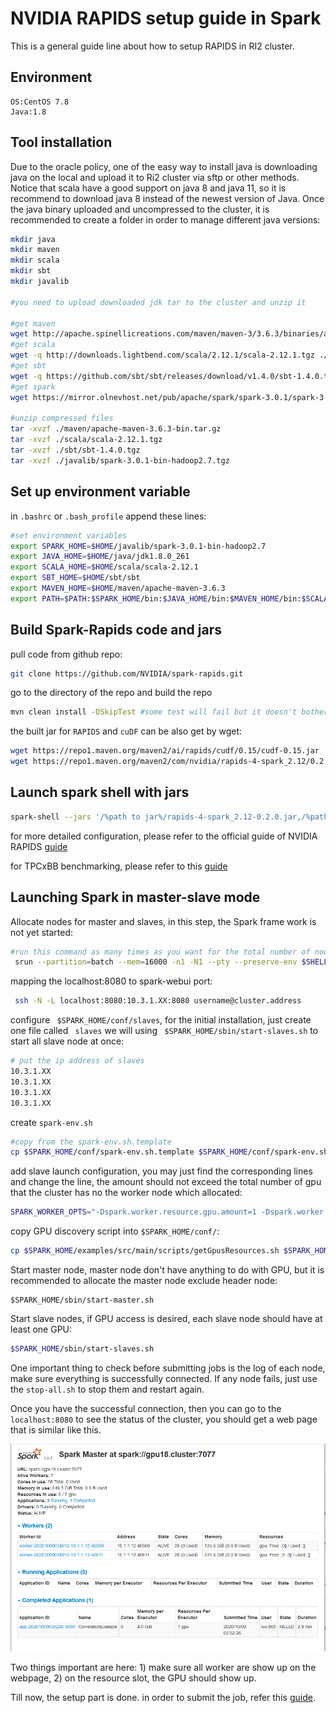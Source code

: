 # NVIDIA RAPIDS setup guide in Spark

This is a general guide line about how to setup RAPIDS in RI2 cluster.

## Environment

```
OS:CentOS 7.8
Java:1.8
```

## Tool installation

 Due to the oracle policy, one of the easy way to install java is downloading java on the local and upload it to Ri2 cluster via sftp or other methods. Notice that scala have a good support on java 8 and java 11, so it is recommend to download java 8 instead of the newest version of Java. Once the java binary uploaded and uncompressed to the cluster, it is recommended to create a folder in order to manage different java versions:

```bash
mkdir java
mkdir maven
mkdir scala
mkdir sbt
mkdir javalib

#you need to upload downloaded jdk tar to the cluster and unzip it

#get maven
wget http://apache.spinellicreations.com/maven/maven-3/3.6.3/binaries/apache-maven-3.6.3-bin.tar.gz ./maven
#get scala
wget -q http://downloads.lightbend.com/scala/2.12.1/scala-2.12.1.tgz ./scala
#get sbt
wget -q https://github.com/sbt/sbt/releases/download/v1.4.0/sbt-1.4.0.tgz ./sbt
#get spark 
wget https://mirror.olnevhost.net/pub/apache/spark/spark-3.0.1/spark-3.0.1-bin-hadoop2.7.tgz ./javalib

#unzip compressed files
tar -xvzf ./maven/apache-maven-3.6.3-bin.tar.gz
tar -xvzf ./scala/scala-2.12.1.tgz
tar -xvzf ./sbt/sbt-1.4.0.tgz
tar -xvzf ./javalib/spark-3.0.1-bin-hadoop2.7.tgz

```

## Set up environment variable 

in ```.bashrc```  or  ```.bash_profile``` append these lines:

```bash
#set environment variables
export SPARK_HOME=$HOME/javalib/spark-3.0.1-bin-hadoop2.7
export JAVA_HOME=$HOME/java/jdk1.8.0_261
export SCALA_HOME=$HOME/scala/scala-2.12.1
export SBT_HOME=$HOME/sbt/sbt
export MAVEN_HOME=$HOME/maven/apache-maven-3.6.3
export PATH=$PATH:$SPARK_HOME/bin:$JAVA_HOME/bin:$MAVEN_HOME/bin:$SCALA_HOME/bin:$SBT_HOME/bin
```

## Build Spark-Rapids code and jars

pull code from github repo:

```bash
git clone https://github.com/NVIDIA/spark-rapids.git
```

go to the directory of the repo and build the repo

```bash
mvn clean install -DSkipTest #some test will fail but it doesn't bother
```

 the built jar for ```RAPIDS``` and ```cuDF``` can be also get by wget:

```bash
wget https://repo1.maven.org/maven2/ai/rapids/cudf/0.15/cudf-0.15.jar
wget https://repo1.maven.org/maven2/com/nvidia/rapids-4-spark_2.12/0.2.0/rapids-4-spark_2.12-0.2.0.jar
```



## Launch spark shell with jars

```bash
spark-shell --jars '/%path to jar%/rapids-4-spark_2.12-0.2.0.jar,/%path to jar%/cudf-0.15.jar' --conf spark.plugins=com.nvidia.spark.SQLPlugin --conf spark.rapids.sql.incompatibleOps.enabled=true
```

for more detailed configuration, please refer to the official guide of NVIDIA RAPIDS [guide](./document.pdf)

for TPCxBB benchmarking, please refer to this [guide](https://github.com/NVIDIA/spark-rapids/tree/main/integration_tests) 



## Launching Spark in master-slave mode

Allocate nodes for master and slaves, in this step, the Spark frame work is not yet started:

```bash
#run this command as many times as you want for the total number of nodes
 srun --partition=batch --mem=16000 -n1 -N1 --pty --preserve-env $SHELL
```

mapping the localhost:8080 to spark-webui port:

```bash
 ssh -N -L localhost:8080:10.3.1.XX:8080 username@cluster.address
```

configure ``` $SPARK_HOME/conf/slaves```, for the initial installation, just create one file called ``` slaves``` we will using ``` $SPARK_HOME/sbin/start-slaves.sh``` to start all slave node at once:

```bash
# put the ip address of slaves
10.3.1.XX
10.3.1.XX
10.3.1.XX
10.3.1.XX
```

create 	```spark-env.sh```

```bash
#copy from the spark-env.sh.template
cp $SPARK_HOME/conf/spark-env.sh.template $SPARK_HOME/conf/spark-env.sh

```

add slave launch configuration, you may just find the corresponding lines and change the line, the amount should not exceed the total number of gpu that the cluster has no the worker node which allocated:

```bash
SPARK_WORKER_OPTS="-Dspark.worker.resource.gpu.amount=1 -Dspark.worker.resource.gpu.discoveryScript=$SPARK_HOME/conf/getGpusResources.sh"
```



copy GPU discovery script into ```$SPARK_HOME/conf/```:

```bash
cp $SPARK_HOME/examples/src/main/scripts/getGpusResources.sh $SPARK_HOME/conf/getGpusResources.sh
```

Start master node, master node don't have anything to do with GPU, but it is recommended to allocate the master node exclude header node:

```
$SPARK_HOME/sbin/start-master.sh
```

Start slave nodes, if GPU access is desired, each slave node should have at least one GPU:

```bash
$SPARK_HOME/sbin/start-slaves.sh
```

One important thing to check before submitting jobs is the log of each node, make sure everything is successfully connected. If any node fails, just use the ```stop-all.sh``` to stop them and restart again.

Once you have the successful connection, then you can go to the ```localhost:8080``` to see the status of the cluster, you should get a web page that is similar like this.

![image-20201009115106926](./image-20201009115106926.png)

Two things important are here: 1) make sure all worker are show up on the webpage, 2)  on the resource slot, the GPU should show up. 

Till now, the setup part is done. in order to submit the job, refer this [guide](./document.pdf).